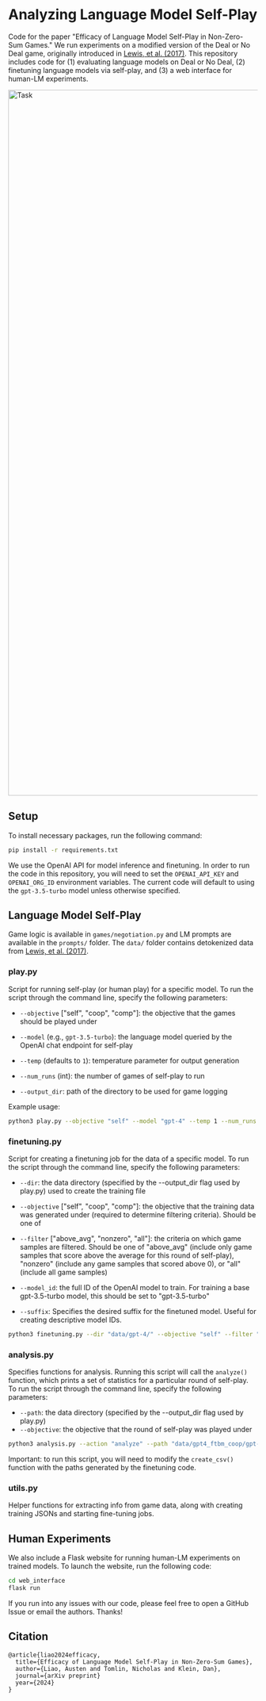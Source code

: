 # Analyzing Language Model Self-Play

Code for the paper "Efficacy of Language Model Self-Play in Non-Zero-Sum Games." We run experiments on a modified version of the Deal or No Deal game, originally introduced in [Lewis, et al. (2017)](https://arxiv.org/abs/1706.05125). This repository includes code for (1) evaluating language models on Deal or No Deal, (2) finetuning language models via self-play, and (3) a web interface for human-LM experiments.

<img width="1424" alt="Task" src="https://github.com/nickatomlin/negotiation/assets/13228316/b7e76231-8ab2-4aed-b2d6-a333b8f24943">

## Setup

To install necessary packages, run the following command:

```sh
pip install -r requirements.txt
```
We use the OpenAI API for model inference and finetuning. In order to run the code in this repository, you will need to set the `OPENAI_API_KEY` and `OPENAI_ORG_ID` environment variables. The current code will default to using the `gpt-3.5-turbo` model unless otherwise specified.

## Language Model Self-Play
Game logic is available in `games/negotiation.py` and LM prompts are available in the `prompts/` folder. The `data/` folder contains detokenized data from [Lewis, et al. (2017)](https://arxiv.org/abs/1706.05125).
### play.py

Script for running self-play (or human play) for a specific model. To run the script through the command line, specify the following parameters:

- `--objective` ["self", "coop", "comp"]: the objective that the games should be played under

- `--model` (e.g., `gpt-3.5-turbo`): the language model queried by the OpenAI chat endpoint for self-play

- `--temp` (defaults to `1`): temperature parameter for output generation

- `--num_runs` (int): the number of games of self-play to run

- `--output_dir`: path of the directory to be used for game logging


Example usage:
```sh
python3 play.py --objective "self" --model "gpt-4" --temp 1 --num_runs 10 --output_dir "data/gpt-4"
```

### finetuning.py

Script for creating a finetuning job for the data of a specific model. To run the script through the command line, specify the following parameters:

- `--dir`: the data directory (specified by the --output_dir flag used by play.py) used to create the training file

- `--objective` ["self", "coop", "comp"]: the objective that the training data was generated under (required to determine filtering criteria). Should be one of 

- `--filter` ["above_avg", "nonzero", "all"]: the criteria on which game samples are filtered. Should be one of "above_avg" (include only game samples that score above the average for this round of self-play), "nonzero" (include any game samples that scored above 0), or "all" (include all game samples)

- `--model_id`: the full ID of the OpenAI model to train. For training a base gpt-3.5-turbo model, this should be set to "gpt-3.5-turbo"

- `--suffix`: Specifies the desired suffix for the finetuned model. Useful for creating descriptive model IDs.

```sh
python3 finetuning.py --dir "data/gpt-4/" --objective "self" --filter "above_avg" --model_id "gpt-3.5" --suffix "semi-iter01"
```

### analysis.py

Specifies functions for analysis. Running this script will call the `analyze()` function, which prints a set of statistics for a particular round of self-play. To run the script through the command line, specify the following parameters:

- `--path`: the data directory (specified by the --output_dir flag used by play.py)
- `--objective`: the objective that the round of self-play was played under

```sh
python3 analysis.py --action "analyze" --path "data/gpt4_ftbm_coop/gpt-4/" --objective "coop"
```

Important: to run this script, you will need to modify the `create_csv()` function with the paths generated by the finetuning code.

### utils.py

Helper functions for extracting info from game data, along with creating training JSONs and starting fine-tuning jobs.

## Human Experiments
We also include a Flask website for running human-LM experiments on trained models. To launch the website, run the following  code:
```sh
cd web_interface
flask run
```

If you run into any issues with our code, please feel free to open a GitHub Issue or email the authors. Thanks! 

## Citation

```
@article{liao2024efficacy,
  title={Efficacy of Language Model Self-Play in Non-Zero-Sum Games},
  author={Liao, Austen and Tomlin, Nicholas and Klein, Dan},
  journal={arXiv preprint}
  year={2024}
}
```
